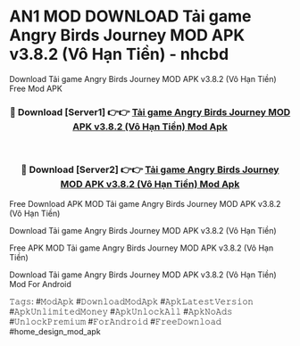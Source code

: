 # AN1 MOD DOWNLOAD Tải game Angry Birds Journey MOD APK v3.8.2 (Vô Hạn Tiền) - nhcbd
Download Tải game Angry Birds Journey MOD APK v3.8.2 (Vô Hạn Tiền) Free Mod APK

<div align="center">
<h3>🔴 Download [Server1] 👉👉 <a href="https://apk-comot.site?title=Tải_game_Angry_Birds_Journey_MOD_APK_v3.8.2_(Vô_Hạn_Tiền)">Tải game Angry Birds Journey MOD APK v3.8.2 (Vô Hạn Tiền) Mod Apk</a></h3><br>

<h3>🔴 Download [Server2] 👉👉 <a href="https://apk-comot.site?title=Tải_game_Angry_Birds_Journey_MOD_APK_v3.8.2_(Vô_Hạn_Tiền)">Tải game Angry Birds Journey MOD APK v3.8.2 (Vô Hạn Tiền) Mod Apk</a></h3>
</div>


Free Download APK MOD Tải game Angry Birds Journey MOD APK v3.8.2 (Vô Hạn Tiền)

Download Tải game Angry Birds Journey MOD APK v3.8.2 (Vô Hạn Tiền) 

Free APK MOD Tải game Angry Birds Journey MOD APK v3.8.2 (Vô Hạn Tiền) 

Download Tải game Angry Birds Journey MOD APK v3.8.2 (Vô Hạn Tiền) Mod For Android

𝚃𝚊𝚐𝚜: #𝙼𝚘𝚍𝙰𝚙𝚔 #𝙳𝚘𝚠𝚗𝚕𝚘𝚊𝚍𝙼𝚘𝚍𝙰𝚙𝚔 #𝙰𝚙𝚔𝙻𝚊𝚝𝚎𝚜𝚝𝚅𝚎𝚛𝚜𝚒𝚘𝚗 #𝙰𝚙𝚔𝚄𝚗𝚕𝚒𝚖𝚒𝚝𝚎𝚍𝙼𝚘𝚗𝚎𝚢 #𝙰𝚙𝚔𝚄𝚗𝚕𝚘𝚌𝚔𝙰𝚕𝚕 #𝙰𝚙𝚔𝙽𝚘𝙰𝚍𝚜 #𝚄𝚗𝚕𝚘𝚌𝚔𝙿𝚛𝚎𝚖𝚒𝚞𝚖 #𝙵𝚘𝚛𝙰𝚗𝚍𝚛𝚘𝚒𝚍 #𝙵𝚛𝚎𝚎𝙳𝚘𝚠𝚗𝚕𝚘𝚊𝚍 #home_design_mod_apk